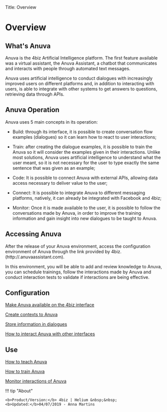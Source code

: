 Title: Overview
# Overview

## What's Anuva

Anuva is the 4biz Artificial Intelligence platform. The first feature available was a virtual assistant, the Anuva Assistant, a chatbot that communicates and interacts with people through automated text messages. 

Anuva uses artificial intelligence to conduct dialogues with increasingly improved users on different platforms and, in addition to interacting with users, is able to integrate with other systems to get answers to questions, retrieving data through APIs.

## Anuva Operation

Anuva uses 5 main concepts in its operation:

* Build: through its interface, it is possible to create conversation flow examples (dialogues) so it can learn how to react to user interactions;

* Train: after creating the dialogue examples, it is possible to train the Anuva so it will consider the examples given in their interactions. Unlike most solutions, Anuva uses artificial intelligence to understand what the user meant, so it is not necessary for the user to type exactly the same sentence that was given as an example;

* Code: It is possible to connect Anuva with external APIs, allowing data access necessary to deliver value to the user;

* Connect: It is possible to integrate Anuva to different messaging platforms, natively, it can already be integrated with Facebook and 4biz;

* Monitor: Once it is made available to the user, it is possible to follow the conversations made by Anuva, in order to improve the training information and gain insight into new dialogues to be taught to Anuva. 

## Accessing Anuva

After the release of your Anuva environment, access the configuration environment of Anuva through the link provided by 4biz. (http://<Your-Instance>.anuvaassistant.com).

In this environment, you will be able to add and review knowledge to Anuva, you can schedule trainings, follow the interactions made by Anuva and conduct interaction tests to validate if interactions are being effective.


## Configuration

[Make Anuva available on the 4biz interface](/en-us/anuva/configuration/anuva-4biz.html)

[Create contexts to Anuva](/en-us/anuva/configuration/context-anuva.html)

[Store information in dialogues](/en-us/anuva/configuration/store-dialog-anuva.html)

[How to interact Anuva with other interfaces](/en-us/anuva/configuration/interact-anuva.html)

## Use

[How to teach Anuva](/en-us/anuva/use/teach-anuva.html)

[How to train Anuva](/en-us/anuva/use/trainning-anuva.html)

[Monitor interactions of Anuva](/en-us/anuva/use/monitoring-anuva.html)

!!! tip "About"

    <b>Product/Version:</b> 4biz | Helium &nbsp;&nbsp;
    <b>Updated:</b>04/07/2019 - Anna Martins

